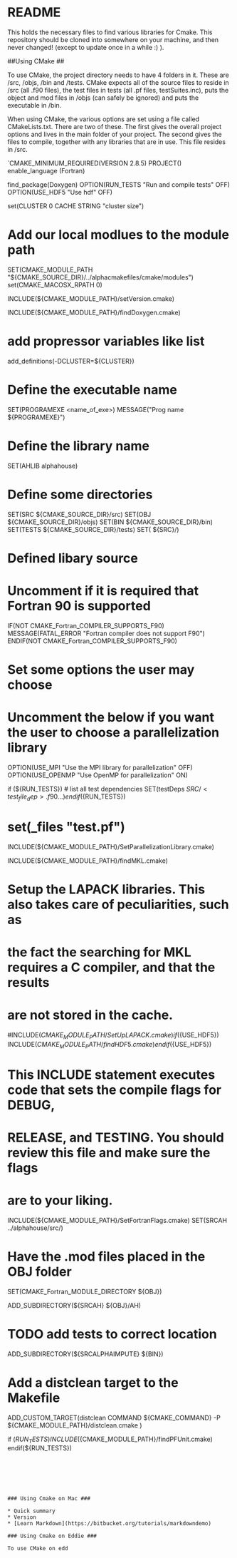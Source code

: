 # README #
This holds the necessary files to find various libraries for Cmake.   This repository should be cloned into somewhere on your machine, and then never changed! (except to update once in a while :) ).

##Using CMake ##

To use CMake, the project directory needs to have 4 folders in it.   These are /src, /objs, /bin and /tests.   CMake expects all of the source files to reside in /src (all .f90 files), the test files in tests (all .pf files, testSuites.inc), puts the object and mod files in /objs (can safely be ignored) and puts the executable in /bin.


When using CMake, the various options are set using a file called CMakeLists.txt.   There are two of these.   The first gives the overall project options and lives in the main folder of your project.   The second gives the files to compile, together with any libraries that are in use.   This file resides in <projectDirectory>/src.


`CMAKE_MINIMUM_REQUIRED(VERSION 2.8.5)
PROJECT(<ProjectName>)
enable_language (Fortran)

find_package(Doxygen)
OPTION(RUN_TESTS "Run and compile tests"
  OFF)
OPTION(USE_HDF5 "Use hdf"
       OFF)

set(CLUSTER 0 CACHE STRING "cluster size")
# Add our local modlues to the module path
SET(CMAKE_MODULE_PATH "${CMAKE_SOURCE_DIR}/../alphacmakefiles/cmake/modules")
set(CMAKE_MACOSX_RPATH 0)

INCLUDE(${CMAKE_MODULE_PATH}/setVersion.cmake)

INCLUDE(${CMAKE_MODULE_PATH}/findDoxygen.cmake)

# add propressor variables like list
add_definitions(-DCLUSTER=${CLUSTER})

# Define the executable name
SET(PROGRAMEXE <name_of_exe>)
MESSAGE("Prog name ${PROGRAMEXE}")


# Define the library name
SET(AHLIB alphahouse)

# Define some directories
SET(SRC ${CMAKE_SOURCE_DIR}/src)
SET(OBJ ${CMAKE_SOURCE_DIR}/objs)
SET(BIN ${CMAKE_SOURCE_DIR}/bin)
SET(TESTS ${CMAKE_SOURCE_DIR}/tests)
SET(<SRCPROGRAM> ${SRC}/)

# Defined libary source

# Uncomment if it is required that Fortran 90 is supported
IF(NOT CMAKE_Fortran_COMPILER_SUPPORTS_F90)
   MESSAGE(FATAL_ERROR "Fortran compiler does not support F90")
ENDIF(NOT CMAKE_Fortran_COMPILER_SUPPORTS_F90)

# Set some options the user may choose
# Uncomment the below if you want the user to choose a parallelization library
OPTION(USE_MPI "Use the MPI library for parallelization" OFF)
OPTION(USE_OPENMP "Use OpenMP for parallelization" ON)


if (${RUN_TESTS})
	# list all test dependencies
	SET(testDeps ${SRC}/<test_file_dep>.f90
		...
	)
endif (${RUN_TESTS})

# set(_files "test.pf")


INCLUDE(${CMAKE_MODULE_PATH}/SetParallelizationLibrary.cmake)

INCLUDE(${CMAKE_MODULE_PATH}/findMKL.cmake)
# Setup the LAPACK libraries.  This also takes care of peculiarities, such as
# the fact the searching for MKL requires a C compiler, and that the results
# are not stored in the cache.
#INCLUDE(${CMAKE_MODULE_PATH}/SetUpLAPACK.cmake)
if (${USE_HDF5})
	INCLUDE(${CMAKE_MODULE_PATH}/findHDF5.cmake)
endif(${USE_HDF5})

# This INCLUDE statement executes code that sets the compile flags for DEBUG,
# RELEASE, and TESTING.  You should  review this file and make sure the flags
# are to your liking.
INCLUDE(${CMAKE_MODULE_PATH}/SetFortranFlags.cmake)
SET(SRCAH ../alphahouse/src/)

# Have the .mod files placed in the OBJ folder
SET(CMAKE_Fortran_MODULE_DIRECTORY ${OBJ})


ADD_SUBDIRECTORY(${SRCAH} ${OBJ}/AH)


# TODO add tests to correct location
ADD_SUBDIRECTORY(${SRCALPHAIMPUTE} ${BIN})

# Add a distclean target to the Makefile
ADD_CUSTOM_TARGET(distclean
    COMMAND ${CMAKE_COMMAND} -P ${CMAKE_MODULE_PATH}/distclean.cmake
)

if (${RUN_TESTS})
	INCLUDE(${CMAKE_MODULE_PATH}/findPFUnit.cmake)
endif(${RUN_TESTS})
```






### Using Cmake on Mac ###

* Quick summary
* Version
* [Learn Markdown](https://bitbucket.org/tutorials/markdowndemo)

### Using Cmake on Eddie ###

To use CMake on edd